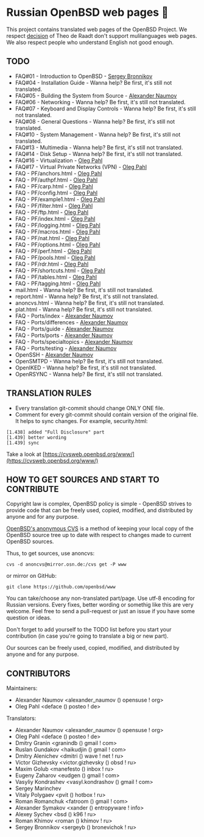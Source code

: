 # Russian OpenBSD web pages :blowfish:

This project contains translated web pages of the OpenBSD Project.
We respect 
[decision](https://marc.info/?l=openbsd-cvs&m=139637003025491&w=2)
of Theo de Raadt don't support mulilanguages web pages.
We also respect people who understand English not good enough.


## TODO
* FAQ#01 - Introduction to OpenBSD - [Sergey Bronnikov](https://github.com/ligurio)
* FAQ#04 - Installation Guide - Wanna help? Be first, it's still not translated.
* FAQ#05 - Building the System from Source - [Alexander Naumov](https://github.com/alexander-naumov)
* FAQ#06 - Networking - Wanna help? Be first, it's still not translated.
* FAQ#07 - Keyboard and Display Controls - Wanna help? Be first, it's still not translated.
* FAQ#08 - General Questions - Wanna help? Be first, it's still not translated.
* FAQ#10 - System Management - Wanna help? Be first, it's still not translated.
* FAQ#13 - Multimedia - Wanna help? Be first, it's still not translated.
* FAQ#14 - Disk Setup - Wanna help? Be first, it's still not translated.
* FAQ#16 - Virtualization - [Oleg Pahl](https://github.com/oleg-pahl)
* FAQ#17 - Virtual Private Networks (VPN) - [Oleg Pahl](https://github.com/oleg-pahl)  
* FAQ - PF/anchors.html - [Oleg Pahl](https://github.com/oleg-pahl)
* FAQ - PF/authpf.html - [Oleg Pahl](https://github.com/oleg-pahl)
* FAQ - PF/carp.html - [Oleg Pahl](https://github.com/oleg-pahl)
* FAQ - PF/config.html - [Oleg Pahl](https://github.com/oleg-pahl)
* FAQ - PF/example1.html - [Oleg Pahl](https://github.com/oleg-pahl)
* FAQ - PF/filter.html - [Oleg Pahl](https://github.com/oleg-pahl)
* FAQ - PF/ftp.html - [Oleg Pahl](https://github.com/oleg-pahl)
* FAQ - PF/index.html - [Oleg Pahl](https://github.com/oleg-pahl)
* FAQ - PF/logging.html - [Oleg Pahl](https://github.com/oleg-pahl)
* FAQ - PF/macros.html - [Oleg Pahl](https://github.com/oleg-pahl)
* FAQ - PF/nat.html - [Oleg Pahl](https://github.com/oleg-pahl)
* FAQ - PF/options.html - [Oleg Pahl](https://github.com/oleg-pahl)
* FAQ - PF/perf.html - [Oleg Pahl](https://github.com/oleg-pahl)
* FAQ - PF/pools.html - [Oleg Pahl](https://github.com/oleg-pahl)
* FAQ - PF/rdr.html - [Oleg Pahl](https://github.com/oleg-pahl)
* FAQ - PF/shortcuts.html - [Oleg Pahl](https://github.com/oleg-pahl)
* FAQ - PF/tables.html - [Oleg Pahl](https://github.com/oleg-pahl)
* FAQ - PF/tagging.html - [Oleg Pahl](https://github.com/oleg-pahl)
* mail.html - Wanna help? Be first, it's still not translated.
* report.html - Wanna help? Be first, it's still not translated.
* anoncvs.html - Wanna help? Be first, it's still not translated.
* plat.html - Wanna help? Be first, it's still not translated.
* FAQ - Ports/index - [Alexander Naumov](https://github.com/alexander-naumov)
* FAQ - Ports/differences - [Alexander Naumov](https://github.com/alexander-naumov)
* FAQ - Ports/guide - [Alexander Naumov](https://github.com/alexander-naumov)
* FAQ - Ports/ports - [Alexander Naumov](https://github.com/alexander-naumov)
* FAQ - Ports/specialtopics - [Alexander Naumov](https://github.com/alexander-naumov)
* FAQ - Ports/testing - [Alexander Naumov](https://github.com/alexander-naumov)
* OpenSSH - [Alexander Naumov](https://github.com/alexander-naumov)
* OpenSMTPD - Wanna help? Be first, it's still not translated.
* OpenIKED - Wanna help? Be first, it's still not translated.
* OpenRSYNC - Wanna help? Be first, it's still not translated.

## TRANSLATION RULES

* Every translation git-commit should change ONLY ONE file.
* Comment for every git-commit should contain version of the original file.
It helps to sync changes. For example, security.html:

``` 
[1.438] added "Full Disclosure" part
[1.439] better wording
[1.439] sync
``` 
Take a look at [https://cvsweb.openbsd.org/www/](https://cvsweb.openbsd.org/www/)


## HOW TO GET SOURCES AND START TO CONTRIBUTE

Copyright law is complex, OpenBSD policy is simple - OpenBSD strives
to provide code that can be freely used, copied, modified, and
distributed by anyone and for any purpose.

[OpenBSD's anonymous CVS](https://www.openbsd.org/anoncvs.html) is a
method of keeping your local copy of the OpenBSD source tree up to
date with respect to changes made to current OpenBSD sources.

Thus, to get sources, use anoncvs:
```
cvs -d anoncvs@mirror.osn.de:/cvs get -P www
```
or mirror on GitHub:
```
git clone https://github.com/openbsd/www
```
You can take/choose any non-translated part/page. Use utf-8 encoding
for Russian versions. Every fixes, better wording or somethig like
this are very welcome. Feel free to send a pull-request or just an
issue if you have some question or ideas.

Don't forget to add yourself to the TODO list before you start
your contribution (in case you're going to translate a big or new
part).

Our sources can be freely used, copied, modified, and distributed
by anyone and for any purpose.


## CONTRIBUTORS

Maintainers:
* Alexander Naumov <alexander_naumov () opensuse ! org>
* Oleg Pahl <deface () posteo ! de>

Translators:
* Alexander Naumov <alexander_naumov () opensuse ! org>
* Oleg Pahl <deface () posteo ! de>
* Dmitry Granin <granindb () gmail ! com>
* Ruslan Gundakov <haikudjin () gmail ! com>
* Dmitry Alenichev <dmitri () wave ! net ! ru>
* Victor Gizhevsky <victor.gizhevsky () obsd  ! ru>
* Maxim Golub <manefesto () inbox ! ru>
* Eugeny Zaharov <eudgen () gmail ! com>
* Vasyliy Kondrashev <vasyl.kondrashov () gmail ! com>
* Sergey Marinchev
* Vitaly Polygaev <pvit () hotbox ! ru>
* Roman Romanchuk <fatroom () gmail ! com>
* Alexander Symakov <xander () entropyware ! info>
* Alexey Sychev <bsd () k96 ! ru>
* Roman Khimov <roman () khimov ! ru>
* Sergey Bronnikov <sergeyb () bronevichok ! ru>
